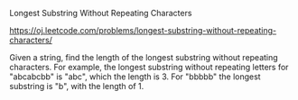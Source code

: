 Longest Substring Without Repeating Characters

https://oj.leetcode.com/problems/longest-substring-without-repeating-characters/

Given a string, find the length of the longest substring without repeating characters. For example, the longest substring without repeating letters for "abcabcbb" is "abc", which the length is 3. For "bbbbb" the longest substring is "b", with the length of 1.
